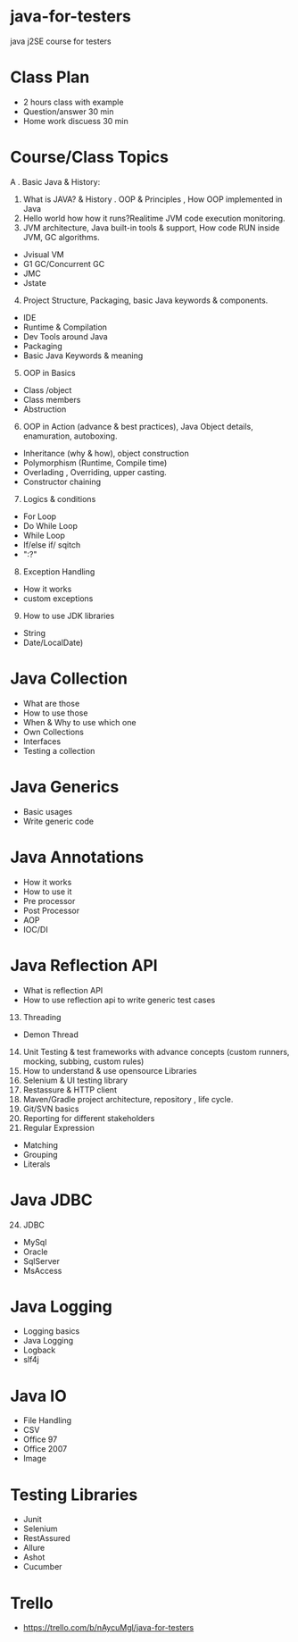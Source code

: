# java-for-testers

java j2SE course for testers

# Class Plan
- 2 hours class with example
- Question/answer 30 min
- Home work discuess 30 min

# Course/Class Topics
A . Basic Java & History: 
1. What is JAVA? & History . OOP & Principles , How OOP implemented in Java 
2. Hello world how how it runs?Realitime JVM code execution monitoring. 
3. JVM architecture, Java built-in tools & support, How code RUN inside JVM, GC algorithms. 
 - Jvisual VM
 - G1 GC/Concurrent GC
 - JMC
 - Jstate

4. Project Structure, Packaging, basic Java keywords & components. 
 - IDE
 - Runtime & Compilation
 - Dev Tools around Java
 - Packaging 
 - Basic Java Keywords & meaning

5. OOP in Basics 
  - Class /object
  - Class members
  - Abstruction

6. OOP in Action (advance & best practices), Java Object details, enamuration, autoboxing. 
 - Inheritance (why & how), object construction
 - Polymorphism (Runtime, Compile time)
 - Overlading , Overriding, upper casting.
 - Constructor chaining

7. Logics & conditions
 - For Loop
 - Do While Loop 
 - While Loop
 - If/else if/ sqitch
 - ":?"  

8. Exception Handling
- How it works 
- custom exceptions

9. How to use JDK libraries
- String
- Date/LocalDate)

# Java Collection
- What are those
- How to use those
- When & Why to use which one
- Own Collections
- Interfaces 
- Testing a collection

# Java Generics
- Basic usages
- Write generic code

# Java Annotations
- How it works
- How to use it
- Pre processor 
- Post Processor
- AOP
- IOC/DI

#  Java Reflection API 
- What is reflection API
- How to use reflection api to write generic test cases

13. Threading
- Demon Thread

14. Unit Testing & test frameworks with advance concepts (custom runners, mocking, subbing, custom rules)
15. How to understand & use opensource Libraries 
16. Selenium & UI testing library 
17. Restassure & HTTP client 
18. Maven/Gradle project architecture, repository , life cycle. 
19. Git/SVN basics
20. Reporting for different stakeholders
21. Regular Expression
- Matching 
- Grouping
- Literals 



# Java JDBC
24. JDBC 
- MySql
- Oracle 
- SqlServer
- MsAccess
# Java Logging 
- Logging basics 
- Java Logging 
- Logback
- slf4j
# Java IO
- File Handling 
- CSV 
- Office 97
- Office 2007
- Image
# Testing Libraries 
- Junit 
- Selenium 
- RestAssured
- Allure 
- Ashot
- Cucumber 

# Trello 
- https://trello.com/b/nAycuMgl/java-for-testers



